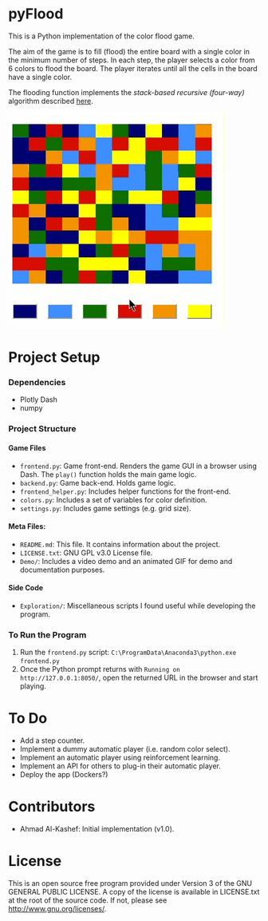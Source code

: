 # pyFlood

This is a Python implementation of the color flood game. 

The aim of the game is to fill (flood) the entire board with a single color in the 
minimum number of steps. In each step, the player selects a color from 6 colors to 
flood the board. The player iterates until all the cells in the board 
have a single color. 

The flooding function implements the *stack-based recursive (four-way)* algorithm  described 
[here](http://en.wikipedia.org/wiki/Flood_fill).

![](./Demo/demo.gif)

# Project Setup

### Dependencies 
- Plotly Dash
- numpy

### Project Structure

#### Game Files

- `frontend.py`: Game front-end. Renders the game GUI in a browser using Dash. 
The `play()` function holds the main game logic.
- `backend.py`: Game back-end. Holds game logic.
- `frontend_helper.py`: Includes helper functions for the front-end.
- `colors.py`: Includes a set of variables for color definition.
- `settings.py`: Includes game settings (e.g. grid size).

#### Meta Files:
- `README.md`: This file. It contains information about the project.
- `LICENSE.txt`: GNU GPL v3.0 License file.
- `Demo/`: Includes a video demo and an animated GIF for demo and documentation purposes.

#### Side Code
- `Exploration/`: Miscellaneous scripts I found useful while developing the program.

### To Run the Program

1. Run the `frontend.py` script: `C:\ProgramData\Anaconda3\python.exe frontend.py`
2. Once the Python prompt returns with `Running on http://127.0.0.1:8050/`, open the returned URL in the browser and start playing.

# To Do

- Add a step counter.
- Implement a dummy automatic player (i.e. random color select).
- Implement an automatic player using reinforcement learning.
- Implement an API for others to plug-in their automatic player.
- Deploy the app (Dockers?) 

# Contributors

- Ahmad Al-Kashef: Initial implementation (v1.0).

# License

This is an open source free program provided under Version 3 of the GNU GENERAL PUBLIC LICENSE. 
A copy of the license is available in LICENSE.txt at the root of the source code. 
If not, please see <http://www.gnu.org/licenses/>.
